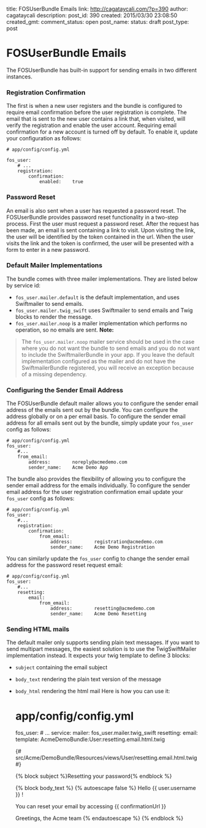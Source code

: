 title: FOSUserBundle Emails
link: http://cagataycali.com/?p=390
author: cagataycali
description: 
post_id: 390
created: 2015/03/30 23:08:50
created_gmt: 
comment_status: open
post_name: 
status: draft
post_type: post

# FOSUserBundle Emails

The FOSUserBundle has built-in support for sending emails in two different instances. 

### Registration Confirmation

The first is when a new user registers and the bundle is configured to require email confirmation before the user registration is complete. The email that is sent to the new user contains a link that, when visited, will verify the registration and enable the user account. Requiring email confirmation for a new account is turned off by default. To enable it, update your configuration as follows: 
    
    
    # app/config/config.yml
    
    fos_user:
        # ...
        registration:
            confirmation:
                enabled:    true

### Password Reset

An email is also sent when a user has requested a password reset. The FOSUserBundle provides password reset functionality in a two-step process. First the user must request a password reset. After the request has been made, an email is sent containing a link to visit. Upon visiting the link, the user will be identified by the token contained in the url. When the user visits the link and the token is confirmed, the user will be presented with a form to enter in a new password. 

### Default Mailer Implementations

The bundle comes with three mailer implementations. They are listed below by service id: 

  * `fos_user.mailer.default` is the default implementation, and uses Swiftmailer to send emails.
  * `fos_user.mailer.twig_swift` uses Swiftmailer to send emails and Twig blocks to render the message.
  * `fos_user.mailer.noop` is a mailer implementation which performs no operation, so no emails are sent.
**Note:**

> The `fos_user.mailer.noop` mailer service should be used in the case where you do not want the bundle to send emails and you do not want to include the SwiftmailerBundle in your app. If you leave the default implementation configured as the mailer and do not have the SwiftmailerBundle registered, you will receive an exception because of a missing dependency.

### Configuring the Sender Email Address

The FOSUserBundle default mailer allows you to configure the sender email address of the emails sent out by the bundle. You can configure the address globally or on a per email basis. To configure the sender email address for all emails sent out by the bundle, simply update your `fos_user` config as follows: 
    
    
    # app/config/config.yml
    fos_user:
        #...
        from_email:
            address:        noreply@acmedemo.com
            sender_name:    Acme Demo App

The bundle also provides the flexibility of allowing you to configure the sender email address for the emails individually. To configure the sender email address for the user registration confirmation email update your `fos_user` config as follows: 
    
    
    # app/config/config.yml
    fos_user:
        #...
        registration:
            confirmation:
                from_email:
                    address:        registration@acmedemo.com
                    sender_name:    Acme Demo Registration

You can similarly update the `fos_user` config to change the sender email address for the password reset request email: 
    
    
    # app/config/config.yml
    fos_user:
        #...
        resetting:
            email:
                from_email:
                    address:        resetting@acmedemo.com
                    sender_name:    Acme Demo Resetting

### Sending HTML mails

The default mailer only supports sending plain text messages. If you want to send multipart messages, the easiest solution is to use the TwigSwiftMailer implementation instead. It expects your twig template to define 3 blocks: 

  * `subject` containing the email subject
  * `body_text` rendering the plain text version of the message
  * `body_html` rendering the html mail
Here is how you can use it: 
    
    
    # app/config/config.yml
    
    fos_user:
        # ...
        service:
            mailer: fos_user.mailer.twig_swift
        resetting:
            email:
                template: AcmeDemoBundle:User:resetting.email.html.twig
    
    
    {# src/Acme/DemoBundle/Resources/views/User/resetting.email.html.twig #}
    
    {% block subject %}Resetting your password{% endblock %}
    
    {% block body_text %}
    {% autoescape false %}
    Hello {{ user.username }} !
    
    You can reset your email by accessing {{ confirmationUrl }}
    
    Greetings,
    the Acme team
    {% endautoescape %}
    {% endblock %}